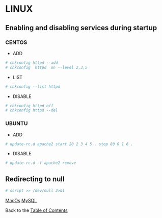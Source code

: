 # LINUX

## Enabling and disabling services during startup
### CENTOS

- ADD
```bash
# chkconfig httpd --add
# chkconfig  httpd  on --level 2,3,5
```

- LIST
```bash
# chkconfig --list httpd
```

- DISABLE
```bash
# chkconfig httpd off
# chkconfig httpd --del
```

### UBUNTU

- ADD
```bash
# update-rc.d apache2 start 20 2 3 4 5 . stop 80 0 1 6 .
```

- DISABLE
```bash
# update-rc.d -f apache2 remove
```

## Redirecting to null

```bash
# script >> /dev/null 2>&1
```


[MacOs](/Contents/MacOS)
[MySQL](/Contents/MySQL)

Back to the [Table of Contents](/Contents)